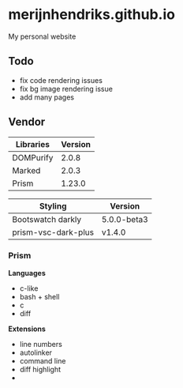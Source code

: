 # merijnhendriks.github.io

My personal website

## Todo

- fix code rendering issues
- fix bg image rendering issue
- add many pages

## Vendor

**Libraries**      | **Version**
------------------ | -----------
DOMPurify          | 2.0.8
Marked             | 2.0.3
Prism              | 1.23.0

**Styling**         | **Version**
------------------- | -----------
Bootswatch darkly   | 5.0.0-beta3
prism-vsc-dark-plus | v1.4.0

### Prism

**Languages**

- c-like
- bash + shell
- c
- diff

**Extensions**

- line numbers
- autolinker
- command line
- diff highlight
- 